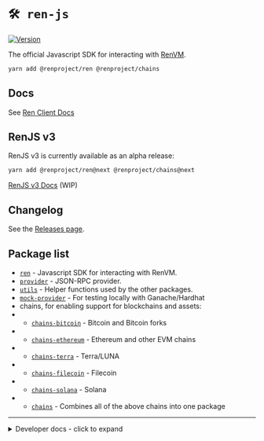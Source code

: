 # `🛠️ ren-js`

[![Version](https://img.shields.io/npm/v/@renproject/ren)](https://www.npmjs.com/package/@renproject/ren)

The official Javascript SDK for interacting with [RenVM](https://renproject.io).

```sh
yarn add @renproject/ren @renproject/chains
```

## Docs

See [Ren Client Docs](https://renproject.github.io/ren-client-docs/ren-js/)

## RenJS v3

RenJS v3 is currently available as an alpha release:

```sh
yarn add @renproject/ren@next @renproject/chains@next
```

[RenJS v3 Docs](https://renproject.github.io/ren-client-docs/ren-js/ren-js-v3) (WIP)

## Changelog

See the [Releases page](https://github.com/renproject/ren-js/releases).

## Package list

-   [`ren`](./ren) - Javascript SDK for interacting with RenVM.
-   [`provider`](./provider) - JSON-RPC provider.
-   [`utils`](./utils) - Helper functions used by the other packages.
-   [`mock-provider`](./mock-provider) - For testing locally with Ganache/Hardhat
-   chains, for enabling support for blockchains and assets:
-   -   [`chains-bitcoin`](./chains/chains-bitcoin) - Bitcoin and Bitcoin forks
-   -   [`chains-ethereum`](./chains/chains-ethereum) - Ethereum and other EVM chains
-   -   [`chains-terra`](./chains/chains-terra) - Terra/LUNA
-   -   [`chains-filecoin`](./chains/chains-filecoin) - Filecoin
-   -   [`chains-solana`](./chains/chains-solana) - Solana
-   -   [`chains`](./chains/chains) - Combines all of the above chains into one package

<hr />

<details>
<summary>Developer docs - click to expand</summary>

<br />

## Developing locally

```sh
# Clone repository
git clone git@github.com:renproject/ren-js.git && cd ren-js

# Install dependencies
yarn

# Build every package
yarn run build
```

## Linking

If you want to use your local version of RenJS in another repository, run

```sh
# In the ren-js repository
yarn run link:all
```

You can now link it to any other local repository by running:

```sh
# In other local repositories
yarn link @renproject/ren @renproject/chains @renproject/utils @renproject/provider
```

## Running tests

You'll need to:

1. Generate a mnemonic and send ETH (kovan for testnet) (path: `m/44'/60'/0'/0/`).
    - `let w = require("ethers").Wallet.createRandom(); console.log(w.address, w.mnemonic.phrase);`
2. Generate a private key and send testnet crypto funds.
    - `require("send-crypto").newPrivateKey();`
3. Optionally generate an [Infura](https://infura.io) API key.

Create a `.env` file which contains the following exported variables:

```sh
export MNEMONIC="your mnemonic here"
export TESTNET_PRIVATE_KEY="your bitcoin private key"

# Optional
export INFURA_KEY="your infura key"
```

To run the tests:

```sh
yarn run test
```

</details>
